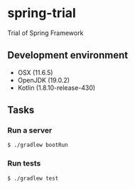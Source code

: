 # spring-trial

Trial of Spring Framework

## Development environment

- OSX (11.6.5)
- OpenJDK (19.0.2)
- Kotlin (1.8.10-release-430)

## Tasks

### Run a server

```bash
$ ./gradlew bootRun
```

### Run tests

```bash
$ ./gradlew test
```
